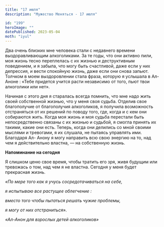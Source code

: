 ```yaml
---
title: "17 июля"
description: "Мужество Меняться - 17 июля"

id: "199"
heroImage: ""
datePublished: 2023-05-04
moth: "iyul"
---
```


Два очень близких мне человека стали с недавнего времени выздоравливающим
алкоголиками. За те годы, что они активно пили, моя жизнь тесно переплелась с
их жизнью и деструктивным поведением, и я забыла, что могу быть счастливой,
даже если у них депрессия, и вести спокойную жизнь, даже если они снова
запьют. Толчком в моем выздоровлении стала фраза, которую я услышала в Ал-
Аноне : «Тебе придется учится расти независимо от того, пьют твои алкоголики
или нет».

Начиная с этого дня я старалась всегда помнить, что мне надо жить своей
собственной жизнью, что у меня своя судьба. Отделив свое благополучие от
благополучия алкоголиков, я получила возможность отстраняться от их решений по
поводу того, где, когда и с кем они собираются жить. Когда моя жизнь и моя
судьба перестали быть непосредственно связаны с их жизнью и судьбой, я смогла
принять их такими, какие они есть. Теперь, когда они делились со мной своими
мыслями и тревогами, я их слушала, не пытаясь управлять ими. Благодаря Ал-
Анону я могу направить всю свою энергию на то, над чем я действительно
властна, — на собственную жизнь.

**Напоминание на сегодня**

Я слишком ценю свое время, чтобы тратить его зря, живя будущим или тревожась о
том, над чем я не властна. Сегодня у меня будет прекрасная жизнь.

_«По мере того как я учусь сосредотачиваться на себе,_

_я испытываю все растущее облегчение :_

_вместо того чтобы пытаться решать чужие проблемы,_

_я могу от них отстраниться»._

_«Ал-Анон для взрослых детей алкоголиков»_

